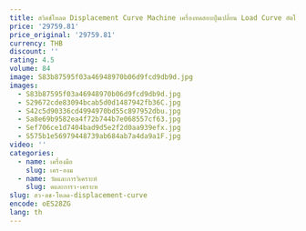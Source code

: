 ```yaml
---
title: สวิตช์โหลด Displacement Curve Machine เครื่องทดสอบปุ่มเปลี่ยน Load Curve อัตโนมัติเต็มรูปแบบ ขายตรงจากโรงงาน
price: '29759.81'
price_original: '29759.81'
currency: THB
discount: ''
rating: 4.5
volume: 84
image: S83b87595f03a46948970b06d9fcd9db9d.jpg
images:
  - S83b87595f03a46948970b06d9fcd9db9d.jpg
  - S29672cde83094bcab5d0d1487942fb36C.jpg
  - S42c5d90336cd4994970bd55c897952dbu.jpg
  - Sa8e69b9582ea4f72b744b7e068557cf63.jpg
  - Sef706ce1d7404bad9d5e2f2d0aa939efx.jpg
  - S575b1e56979448739ab684ab7a4da9a1F.jpg
video: ''
categories:
  - name: เครื่องมือ
    slug: เคร-องม
  - name: วัดและการวิเคราะห์
    slug: ดและการว-เคราะห
slug: สว-ตช-โหลด-displacement-curve
encode: oES28ZG
lang: th
---
```

  